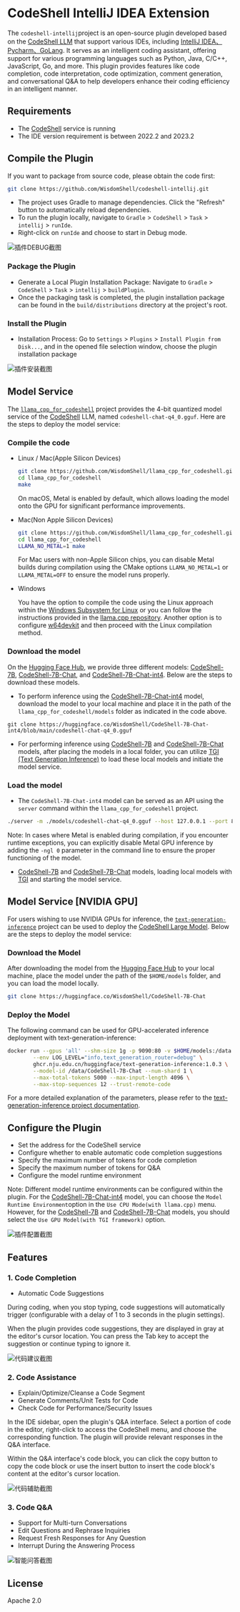 # CodeShell IntelliJ IDEA Extension

The `codeshell-intellij`project is an open-source plugin developed based on the [CodeShell LLM](https://github.com/WisdomShell/codeshell) that support various IDEs, including [IntelliJ IDEA、Pycharm、GoLang](https://www.jetbrains.com/zh-cn/products/). It serves as an intelligent coding assistant, offering support for various programming languages such as Python, Java, C/C++, JavaScript, Go, and more. This plugin provides features like code completion, code interpretation, code optimization, comment generation, and conversational Q&A to help developers enhance their coding efficiency in an intelligent manner.

## Requirements

- The [CodeShell](https://github.com/WisdomShell/llama_cpp_for_codeshell) service is running
- The IDE version requirement is between 2022.2 and 2023.2

##  Compile the Plugin

If you want to package from source code, please obtain the code first:

```bash
git clone https://github.com/WisdomShell/codeshell-intellij.git
```

- The project uses Gradle to manage dependencies. Click the "Refresh" button to automatically reload dependencies.
- To run the plugin locally, navigate to `Gradle` > `CodeShell` > `Task` > `intellij` > `runIde`.
- Right-click on `runIde` and choose to start in Debug mode.


![插件DEBUG截图](https://resource.zsmarter.cn/appdata/codeshell-intellij/screenshots/debug-plugin.png)

### Package the Plugin

- Generate a Local Plugin Installation Package: Navigate to `Gradle` > `CodeShell` > `Task` > `intellij` > `buildPlugin`.
- Once the packaging task is completed, the plugin installation package can be found in the `build/distributions` directory at the project's root.

### Install the Plugin

- Installation Process: Go to `Settings` > `Plugins` > `Install Plugin from Disk...`, and in the opened file selection window, choose the plugin installation package

![插件安装截图](https://resource.zsmarter.cn/appdata/codeshell-intellij/screenshots/install-plugin-disk.png)

##  Model Service

The [`llama_cpp_for_codeshell`](https://github.com/WisdomShell/llama_cpp_for_codeshell) project provides the 4-bit quantized model service of the [CodeShell](https://github.com/WisdomShell/codeshell) LLM, named `codeshell-chat-q4_0.gguf`. Here are the steps to deploy the model service:

### Compile the code

+ Linux / Mac(Apple Silicon Devices)

  ```bash
  git clone https://github.com/WisdomShell/llama_cpp_for_codeshell.git
  cd llama_cpp_for_codeshell
  make
  ```

  On macOS, Metal is enabled by default, which allows loading the model onto the GPU for significant performance improvements.

+ Mac(Non Apple Silicon Devices)

  ```bash
  git clone https://github.com/WisdomShell/llama_cpp_for_codeshell.git
  cd llama_cpp_for_codeshell
  LLAMA_NO_METAL=1 make
  ```

  For Mac users with non-Apple Silicon chips, you can disable Metal builds during compilation using the CMake options `LLAMA_NO_METAL=1` or `LLAMA_METAL=OFF` to ensure the model runs properly.

+ Windows

  You have the option to compile the code using the Linux approach within the [Windows Subsystem for Linux](https://learn.microsoft.com/en-us/windows/wsl/about) or you can follow the instructions provided in the [llama.cpp repository](https://github.com/ggerganov/llama.cpp#build). Another option is to configure [w64devkit](https://github.com/skeeto/w64devkit/releases) and then proceed with the Linux compilation method.


### Download the model

On the [Hugging Face Hub](https://huggingface.co/WisdomShell), we provide three different models: [CodeShell-7B](https://huggingface.co/WisdomShell/CodeShell-7B), [CodeShell-7B-Chat](https://huggingface.co/WisdomShell/CodeShell-7B-Chat), and [CodeShell-7B-Chat-int4](https://huggingface.co/WisdomShell/CodeShell-7B-Chat-int4). Below are the steps to download these models.

- To perform inference using the [CodeShell-7B-Chat-int4](https://huggingface.co/WisdomShell/CodeShell-7B-Chat-int4) model, download the model to your local machine and place it in the path of the `llama_cpp_for_codeshell/models` folder as indicated in the code above.

 ```
 git clone https://huggingface.co/WisdomShell/CodeShell-7B-Chat-int4/blob/main/codeshell-chat-q4_0.gguf
 ```

- For performing inference using [CodeShell-7B](https://huggingface.co/WisdomShell/CodeShell-7B) and [CodeShell-7B-Chat](https://huggingface.co/WisdomShell/CodeShell-7B-Chat) models, after placing the models in a local folder, you can utilize [TGI (Text Generation Inference)](https://github.com/WisdomShell/text-generation-inference.git) to load these local models and initiate the model service.

### Load the model

- The `CodeShell-7B-Chat-int4` model can be served as an API using the `server` command within the `llama_cpp_for_codeshell` project.

```bash
./server -m ./models/codeshell-chat-q4_0.gguf --host 127.0.0.1 --port 8080
```

Note: In cases where Metal is enabled during compilation, if you encounter runtime exceptions, you can explicitly disable Metal GPU inference by adding the `-ngl 0` parameter in the command line to ensure the proper functioning of the model.

- [CodeShell-7B](https://huggingface.co/WisdomShell/CodeShell-7B) and [CodeShell-7B-Chat](https://huggingface.co/WisdomShell/CodeShell-7B-Chat) models, loading local models with [TGI](https://github.com/WisdomShell/text-generation-inference.git) and starting the model service.

## Model Service [NVIDIA GPU]

For users wishing to use NVIDIA GPUs for inference, the [`text-generation-inference`](https://github.com/huggingface/text-generation-inference) project can be used to deploy the [CodeShell Large Model](https://github.com/WisdomShell/codeshell). Below are the steps to deploy the model service:

### Download the Model

After downloading the model from the [Hugging Face Hub](https://huggingface.co/WisdomShell/CodeShell-7B-Chat) to your local machine, place the model under the path of the `$HOME/models` folder, and you can load the model locally.

```bash
git clone https://huggingface.co/WisdomShell/CodeShell-7B-Chat
```

### Deploy the Model

The following command can be used for GPU-accelerated inference deployment with text-generation-inference:

```bash
docker run --gpus 'all' --shm-size 1g -p 9090:80 -v $HOME/models:/data \
        --env LOG_LEVEL="info,text_generation_router=debug" \
        ghcr.nju.edu.cn/huggingface/text-generation-inference:1.0.3 \
        --model-id /data/CodeShell-7B-Chat --num-shard 1 \
        --max-total-tokens 5000 --max-input-length 4096 \
        --max-stop-sequences 12 --trust-remote-code
```

For a more detailed explanation of the parameters, please refer to the [text-generation-inference project documentation](https://github.com/huggingface/text-generation-inference).

##  Configure the Plugin

- Set the address for the CodeShell service
- Configure whether to enable automatic code completion suggestions
- Specify the maximum number of tokens for code completion
- Specify the maximum number of tokens for Q&A
- Configure the model runtime environment

Note: Different model runtime environments can be configured within the plugin. For the [CodeShell-7B-Chat-int4](https://huggingface.co/WisdomShell/CodeShell-7B-Chat-int4) model, you can choose the `Model Runtime Environment`option in the `Use CPU Mode(with llama.cpp)` menu. However, for the [CodeShell-7B](https://huggingface.co/WisdomShell/CodeShell-7B) and [CodeShell-7B-Chat](https://huggingface.co/WisdomShell/CodeShell-7B-Chat) models, you should select the `Use GPU Model(with TGI framework)` option.

![插件配置截图](https://resource.zsmarter.cn/appdata/codeshell-intellij/screenshots/code_config.png)

## Features

### 1. Code Completion

- Automatic Code Suggestions

During coding, when you stop typing, code suggestions will automatically trigger (configurable with a delay of 1 to 3 seconds in the plugin settings).

When the plugin provides code suggestions, they are displayed in gray at the editor's cursor location. You can press the Tab key to accept the suggestion or continue typing to ignore it.

![代码建议截图](https://resource.zsmarter.cn/appdata/codeshell-vscode/screenshots/docs_completion.png)

### 2. Code Assistance

- Explain/Optimize/Cleanse a Code Segment
- Generate Comments/Unit Tests for Code
- Check Code for Performance/Security Issues

In the IDE sidebar, open the plugin's Q&A interface. Select a portion of code in the editor, right-click to access the CodeShell menu, and choose the corresponding function. The plugin will provide relevant responses in the Q&A interface.

Within the Q&A interface's code block, you can click the copy button to copy the code block or use the insert button to insert the code block's content at the editor's cursor location.

![代码辅助截图](https://resource.zsmarter.cn/appdata/codeshell-intellij/screenshots/code_inte.png)

### 3. Code Q&A

- Support for Multi-turn Conversations
- Edit Questions and Rephrase Inquiries
- Request Fresh Responses for Any Question
- Interrupt During the Answering Process

![智能问答截图](https://resource.zsmarter.cn/appdata/codeshell-intellij/screenshots/code_chat.png)

## License
Apache 2.0
